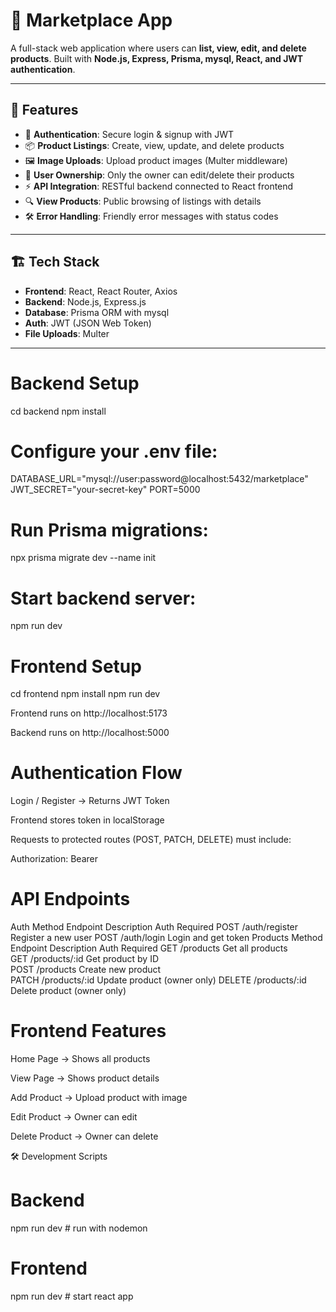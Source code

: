 # 🛒 Marketplace App  

A full-stack web application where users can **list, view, edit, and delete products**. Built with **Node.js, Express, Prisma, mysql, React, and JWT authentication**.  

---

## 🚀 Features  

- 🔐 **Authentication**: Secure login & signup with JWT  
- 📦 **Product Listings**: Create, view, update, and delete products  
- 🖼️ **Image Uploads**: Upload product images (Multer middleware)  
- 👤 **User Ownership**: Only the owner can edit/delete their products  
- ⚡ **API Integration**: RESTful backend connected to React frontend  
- 🔍 **View Products**: Public browsing of listings with details  
- 🛠️ **Error Handling**: Friendly error messages with status codes  

---

## 🏗️ Tech Stack  

- **Frontend**: React, React Router, Axios  
- **Backend**: Node.js, Express.js  
- **Database**: Prisma ORM with mysql 
- **Auth**: JWT (JSON Web Token)  
- **File Uploads**: Multer  

---

# Backend Setup
cd backend
npm install


# Configure your .env file:

DATABASE_URL="mysql://user:password@localhost:5432/marketplace"
JWT_SECRET="your-secret-key"
PORT=5000


# Run Prisma migrations:

npx prisma migrate dev --name init


# Start backend server:

npm run dev

# Frontend Setup
cd frontend
npm install
npm run dev


Frontend runs on http://localhost:5173

Backend runs on http://localhost:5000

# Authentication Flow

Login / Register → Returns JWT Token

Frontend stores token in localStorage

Requests to protected routes (POST, PATCH, DELETE) must include:

Authorization: Bearer <token>

# API Endpoints
Auth
Method	Endpoint	Description	Auth Required
POST	/auth/register	Register a new user	
POST	/auth/login	Login and get token	
Products
Method	Endpoint	Description	Auth Required
GET	/products	Get all products	
GET	/products/:id	Get product by ID	
POST	/products	Create new product	
PATCH	/products/:id	Update product (owner only)	
DELETE	/products/:id	Delete product (owner only)	
# Frontend Features

Home Page → Shows all products

View Page → Shows product details

Add Product → Upload product with image

Edit Product → Owner can edit

Delete Product → Owner can delete

🛠️ Development Scripts

# Backend

npm run dev   # run with nodemon


# Frontend

npm run dev   # start react app






